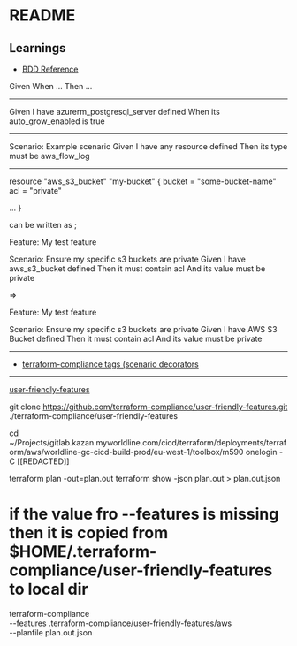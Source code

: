# README

## Learnings

- [BDD Reference](https://terraform-compliance.com/pages/bdd-references/given.html)

Given
When
...
Then
...

-----

Given I have azurerm_postgresql_server defined
When its auto_grow_enabled is true

-----

Scenario: Example scenario
  Given I have any resource defined
    Then its type must be aws_flow_log

-----

resource "aws_s3_bucket" "my-bucket" {
  bucket = "some-bucket-name"
  acl    = "private"

  ...
}

can be written as ;

Feature: My test feature

Scenario: Ensure my specific s3 buckets are private
  Given I have aws_s3_bucket defined
  Then it must contain acl
  And its value must be private

=>

Feature: My test feature

Scenario: Ensure my specific s3 buckets are private
  Given I have AWS S3 Bucket defined
  Then it must contain acl
  And its value must be private

-----

- [terraform-compliance tags (scenario decorators](https://terraform-compliance.com/pages/bdd-references/using_tags.html)

-----

[user-friendly-features](https://github.com/terraform-compliance/user-friendly-features)

git clone https://github.com/terraform-compliance/user-friendly-features.git ./terraform-compliance/user-friendly-features

cd ~/Projects/gitlab.kazan.myworldline.com/cicd/terraform/deployments/terraform/aws/worldline-gc-cicd-build-prod/eu-west-1/toolbox/m590
onelogin -C [[REDACTED]]

terraform plan -out=plan.out
terraform show -json plan.out > plan.out.json
# if the value fro --features is missing then it is copied from $HOME/.terraform-compliance/user-friendly-features to local dir
terraform-compliance \
  --features .terraform-compliance/user-friendly-features/aws \
  --planfile plan.out.json
```
